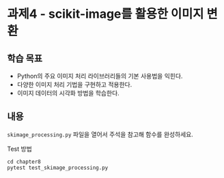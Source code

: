 # 과제4 - scikit-image를 활용한 이미지 변환

## 학습 목표

- Python의 주요 이미지 처리 라이브러리들의 기본 사용법을 익힌다.
- 다양한 이미지 처리 기법을 구현하고 적용한다.
- 이미지 데이터의 시각화 방법을 학습한다.

## 내용

`skimage_processing.py` 파일을 열어서 주석을 참고해 함수를 완성하세요.

Test 방법

```shell
cd chapter8
pytest test_skimage_processing.py
```
